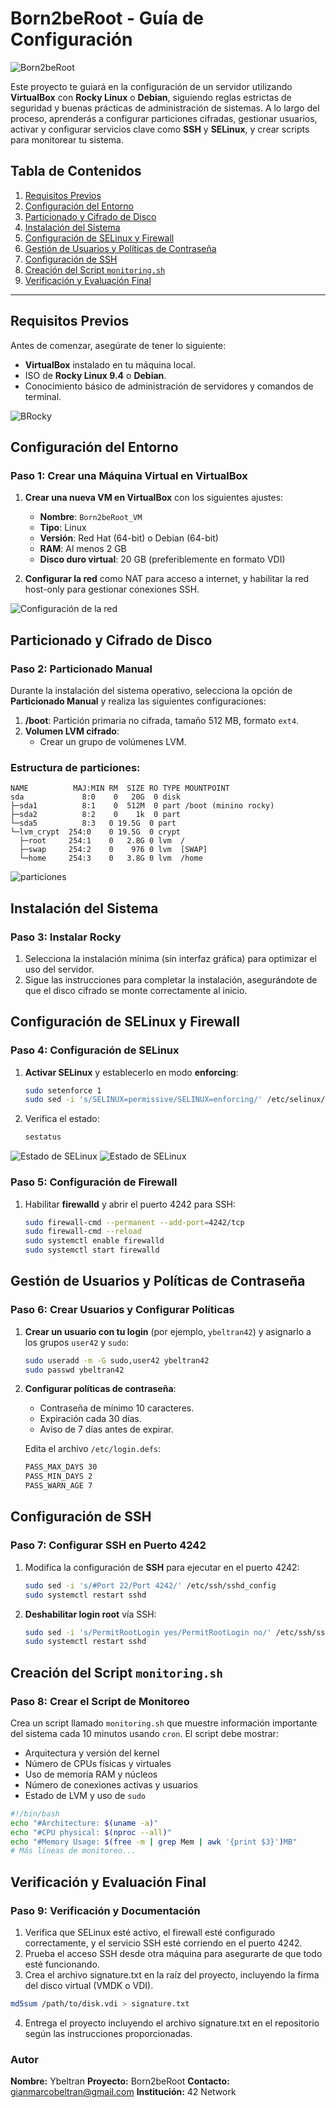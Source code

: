# Born2beRoot - Guía de Configuración

![Born2beRoot](https://github.com/ciberzerone/Campus42_Barcelona_Cursus/blob/main/born2beroot/img/cabezeraBorn.png)

Este proyecto te guiará en la configuración de un servidor utilizando **VirtualBox** con **Rocky Linux** o **Debian**, siguiendo reglas estrictas de seguridad y buenas prácticas de administración de sistemas. A lo largo del proceso, aprenderás a configurar particiones cifradas, gestionar usuarios, activar y configurar servicios clave como **SSH** y **SELinux**, y crear scripts para monitorear tu sistema.

## Tabla de Contenidos

1. [Requisitos Previos](#requisitos-previos)
2. [Configuración del Entorno](#configuración-del-entorno)
3. [Particionado y Cifrado de Disco](#particionado-y-cifrado-de-disco)
4. [Instalación del Sistema](#instalación-del-sistema)
5. [Configuración de SELinux y Firewall](#configuración-de-selinux-y-firewall)
6. [Gestión de Usuarios y Políticas de Contraseña](#gestión-de-usuarios-y-políticas-de-contraseña)
7. [Configuración de SSH](#configuración-de-ssh)
8. [Creación del Script `monitoring.sh`](#creación-del-script-monitoringsh)
9. [Verificación y Evaluación Final](#verificación-y-evaluación-final)

---

## Requisitos Previos

Antes de comenzar, asegúrate de tener lo siguiente:

- **VirtualBox** instalado en tu máquina local.
- ISO de **Rocky Linux 9.4** o **Debian**.
- Conocimiento básico de administración de servidores y comandos de terminal.

![BRocky](https://github.com/ciberzerone/Campus42_Barcelona_Cursus/blob/main/born2beroot/img/rocky_minimal.png)

## Configuración del Entorno

### Paso 1: Crear una Máquina Virtual en VirtualBox

1. **Crear una nueva VM en VirtualBox** con los siguientes ajustes:
    - **Nombre**: `Born2beRoot_VM`
    - **Tipo**: Linux
    - **Versión**: Red Hat (64-bit) o Debian (64-bit)
    - **RAM**: Al menos 2 GB
    - **Disco duro virtual**: 20 GB (preferiblemente en formato VDI)

2. **Configurar la red** como NAT para acceso a internet, y habilitar la red host-only para gestionar conexiones SSH.

![Configuración de la red](https://github.com/ciberzerone/Campus42_Barcelona_Cursus/blob/main/born2beroot/img/virtualB2b.png)

## Particionado y Cifrado de Disco

### Paso 2: Particionado Manual

Durante la instalación del sistema operativo, selecciona la opción de **Particionado Manual** y realiza las siguientes configuraciones:

1. **/boot**: Partición primaria no cifrada, tamaño 512 MB, formato `ext4`.
2. **Volumen LVM cifrado**:
    - Crear un grupo de volúmenes LVM.
### Estructura de particiones:
  ```plaintext
NAME          MAJ:MIN RM  SIZE RO TYPE MOUNTPOINT
sda             8:0    0   20G  0 disk
├─sda1          8:1    0  512M  0 part /boot (minino rocky)
├─sda2          8:2    0    1k  0 part 
└─sda5          8:3   0 19.5G  0 part
  └─lvm_crypt  254:0    0 19.5G  0 crypt
    ├─root     254:1    0   2.8G 0 lvm  /
    ├─swap     254:2    0    976 0 lvm  [SWAP]
    └─home     254:3    0   3.8G 0 lvm  /home
  ```
![particiones](https://github.com/ciberzerone/Campus42_Barcelona_Cursus/blob/main/born2beroot/img/particiones2.png)
## Instalación del Sistema

### Paso 3: Instalar Rocky 

1. Selecciona la instalación mínima (sin interfaz gráfica) para optimizar el uso del servidor.
2. Sigue las instrucciones para completar la instalación, asegurándote de que el disco cifrado se monte correctamente al inicio.

## Configuración de SELinux y Firewall

### Paso 4: Configuración de SELinux

1. **Activar SELinux** y establecerlo en modo **enforcing**:
    ```bash
    sudo setenforce 1
    sudo sed -i 's/SELINUX=permissive/SELINUX=enforcing/' /etc/selinux/config
    ```

2. Verifica el estado:
    ```bash
    sestatus
    ```

![Estado de SELinux](https://github.com/ciberzerone/Campus42_Barcelona_Cursus/blob/main/born2beroot/img/setstatus.png)
![Estado de SELinux](https://github.com/ciberzerone/Campus42_Barcelona_Cursus/blob/main/born2beroot/img/setstatus.png)


### Paso 5: Configuración de Firewall

1. Habilitar **firewalld** y abrir el puerto 4242 para SSH:
    ```bash
    sudo firewall-cmd --permanent --add-port=4242/tcp
    sudo firewall-cmd --reload
    sudo systemctl enable firewalld
    sudo systemctl start firewalld
    ```

## Gestión de Usuarios y Políticas de Contraseña

### Paso 6: Crear Usuarios y Configurar Políticas

1. **Crear un usuario con tu login** (por ejemplo, `ybeltran42`) y asignarlo a los grupos `user42` y `sudo`:
    ```bash
    sudo useradd -m -G sudo,user42 ybeltran42
    sudo passwd ybeltran42
    ```

2. **Configurar políticas de contraseña**:
    - Contraseña de mínimo 10 caracteres.
    - Expiración cada 30 días.
    - Aviso de 7 días antes de expirar.

    Edita el archivo `/etc/login.defs`:
    ```bash
    PASS_MAX_DAYS 30
    PASS_MIN_DAYS 2
    PASS_WARN_AGE 7
    ```

## Configuración de SSH

### Paso 7: Configurar SSH en Puerto 4242

1. Modifica la configuración de **SSH** para ejecutar en el puerto 4242:
    ```bash
    sudo sed -i 's/#Port 22/Port 4242/' /etc/ssh/sshd_config
    sudo systemctl restart sshd
    ```

2. **Deshabilitar login root** vía SSH:
    ```bash
    sudo sed -i 's/PermitRootLogin yes/PermitRootLogin no/' /etc/ssh/sshd_config
    sudo systemctl restart sshd
    ```

## Creación del Script `monitoring.sh`

### Paso 8: Crear el Script de Monitoreo

Crea un script llamado `monitoring.sh` que muestre información importante del sistema cada 10 minutos usando `cron`. El script debe mostrar:

- Arquitectura y versión del kernel
- Número de CPUs físicas y virtuales
- Uso de memoria RAM y núcleos
- Número de conexiones activas y usuarios
- Estado de LVM y uso de `sudo`

```bash
#!/bin/bash
echo "#Architecture: $(uname -a)"
echo "#CPU physical: $(nproc --all)"
echo "#Memory Usage: $(free -m | grep Mem | awk '{print $3}')MB"
# Más líneas de monitoreo...
```

## Verificación y Evaluación Final
### Paso 9: Verificación y Documentación
1. Verifica que SELinux esté activo, el firewall esté configurado correctamente, y el servicio SSH esté corriendo en el puerto 4242.
2. Prueba el acceso SSH desde otra máquina para asegurarte de que todo esté funcionando.
3. Crea el archivo signature.txt en la raíz del proyecto, incluyendo la firma del disco virtual (VMDK o VDI).

```bash
md5sum /path/to/disk.vdi > signature.txt
```
4. Entrega el proyecto incluyendo el archivo signature.txt en el repositorio según las instrucciones proporcionadas.

### Autor
**Nombre:** Ybeltran
**Proyecto:** Born2beRoot
**Contacto:** gianmarcobeltran@gmail.com
**Institución:** 42 Network